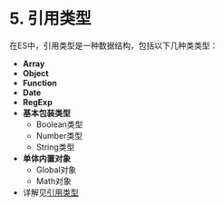 # 5. 引用类型

在ES中，引用类型是一种数据结构，包括以下几种类类型：
* **Array**
* **Object**
* **Function**
* **Date**
* **RegExp**
* **基本包装类型**
  * Boolean类型
  * Number类型
  * String类型
* **单体内置对象**
  * Global对象
  * Math对象
* 详解见[引用类型](../reference/)

